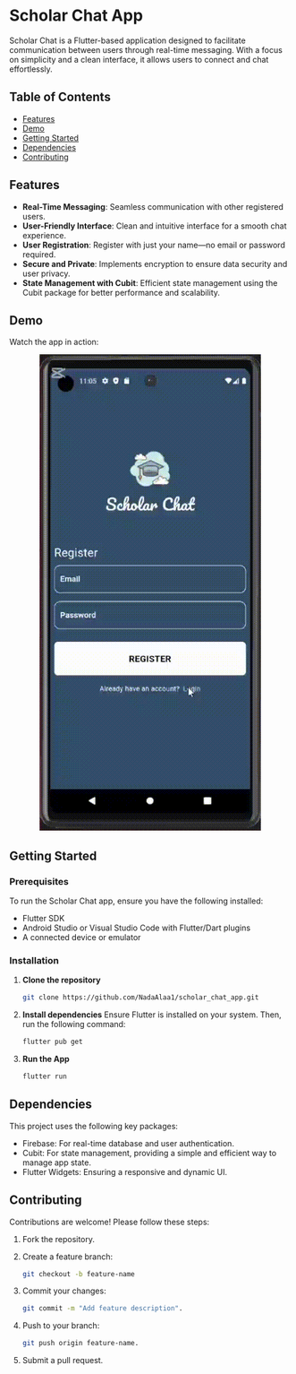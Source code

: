 # Scholar Chat App 

Scholar Chat is a Flutter-based application designed to facilitate communication between users through real-time messaging. With a focus on simplicity and a clean interface, it allows users to connect and chat effortlessly.

## Table of Contents

- [Features](#features)
- [Demo](#demo)
- [Getting Started](#getting-started)
- [Dependencies](#dependencies)
- [Contributing](#contributing)

## Features

- **Real-Time Messaging**: Seamless communication with other registered users.
- **User-Friendly Interface**: Clean and intuitive interface for a smooth chat experience.
- **User Registration**: Register with just your name—no email or password required.
- **Secure and Private**: Implements encryption to ensure data security and user privacy.
- **State Management with Cubit**: Efficient state management using the Cubit package for better performance and scalability.

## Demo

Watch the app in action:

<div align="center">
  <img src="assets/demo.gif" alt="Scholar Chat App Demo">
</div>

## Getting Started

### Prerequisites
To run the Scholar Chat app, ensure you have the following installed:

- Flutter SDK
- Android Studio or Visual Studio Code with Flutter/Dart plugins
- A connected device or emulator

### Installation

1. **Clone the repository**
   ```bash
   git clone https://github.com/NadaAlaa1/scholar_chat_app.git

2. **Install dependencies** Ensure Flutter is installed on your system. Then, run the following command:
   ```bash
   flutter pub get

3. **Run the App**
   ```bash
   flutter run

## Dependencies

This project uses the following key packages:

- Firebase: For real-time database and user authentication.
- Cubit: For state management, providing a simple and efficient way to manage app state.
- Flutter Widgets: Ensuring a responsive and dynamic UI.

## Contributing

Contributions are welcome! Please follow these steps:

1. Fork the repository.
   
2. Create a feature branch:
   ```bash
   git checkout -b feature-name
   
3. Commit your changes:
   ```bash
   git commit -m "Add feature description".
   
4. Push to your branch:
   ```bash
   git push origin feature-name.
   
5. Submit a pull request.
